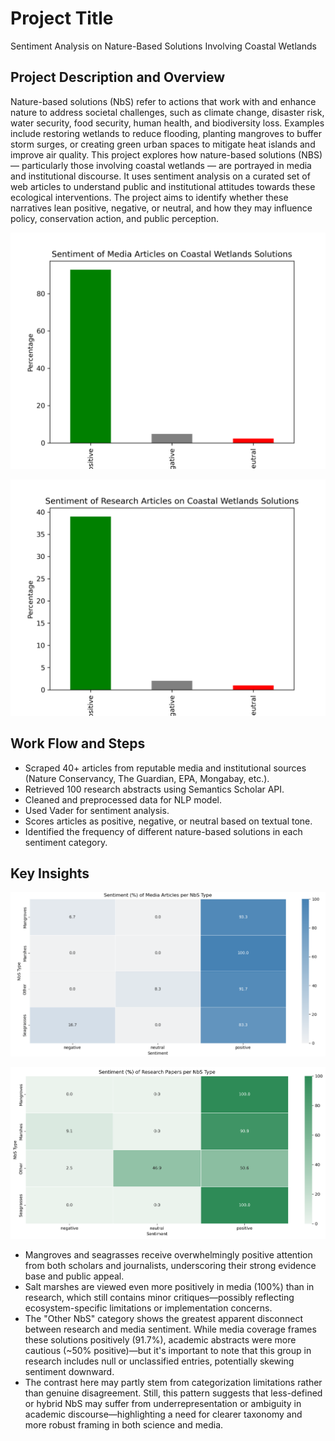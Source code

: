 # Project Title
Sentiment Analysis on Nature-Based Solutions Involving Coastal Wetlands

## Project Description and Overview

Nature-based solutions (NbS) refer to actions that work with and enhance nature to address societal challenges, such as climate change, disaster risk, water security, food security, human health, and biodiversity loss. Examples include restoring wetlands to reduce flooding, planting mangroves to buffer storm surges, or creating green urban spaces to mitigate heat islands and improve air quality. This project explores how nature-based solutions (NBS) — particularly those involving coastal wetlands — are portrayed in media and institutional discourse. It uses sentiment analysis on a curated set of web articles to understand public and institutional attitudes towards these ecological interventions. The project aims to identify whether these narratives lean positive, negative, or neutral, and how they may influence policy, conservation action, and public perception.

![sentiment_media](https://github.com/momamis/Sentiment-Analysis-On-Nature-Based-Solutions-Involving-Coastal-Wetlands/blob/main/sentiment_wetlands_media.png)

![sentiment_reserach](https://github.com/momamis/Sentiment-Analysis-On-Nature-Based-Solutions-Involving-Coastal-Wetlands/blob/main/sentiment_wetlands_research.png)

## Work Flow and Steps

- Scraped 40+ articles from reputable media and institutional sources (Nature Conservancy, The Guardian, EPA, Mongabay, etc.).
- Retrieved 100 research abstracts using Semantics Scholar API.
- Cleaned and preprocessed data for NLP model.
- Used Vader for sentiment analysis.
- Scores articles as positive, negative, or neutral based on textual tone.
- Identified the frequency of different nature-based solutions in each sentiment category.

## Key Insights

![heatmap_media](https://github.com/momamis/Sentiment-Analysis-On-Nature-Based-Solutions-Involving-Coastal-Wetlands/blob/main/Sentiment%20(%25)%20of%20Media%20Articles%20per%20NbS%20Type.png)

![heatmap_research](https://github.com/momamis/Sentiment-Analysis-On-Nature-Based-Solutions-Involving-Coastal-Wetlands/blob/main/Sentiment%20(%25)%20of%20Research%20Papers%20per%20NbS%20Type.png)

- Mangroves and seagrasses receive overwhelmingly positive attention from both scholars and journalists, underscoring their strong evidence base and public appeal.
- Salt marshes are viewed even more positively in media (100%) than in research, which still contains minor critiques—possibly reflecting ecosystem-specific limitations or implementation concerns.
- The "Other NbS" category shows the greatest apparent disconnect between research and media sentiment. While media coverage frames these solutions positively (91.7%), academic abstracts were more cautious (~50% positive)—but it's important to note that this group in research includes null or unclassified entries, potentially skewing sentiment downward.
- The contrast here may partly stem from categorization limitations rather than genuine disagreement. Still, this pattern suggests that less-defined or hybrid NbS may suffer from underrepresentation or ambiguity in academic discourse—highlighting a need for clearer taxonomy and more robust framing in both science and media.



